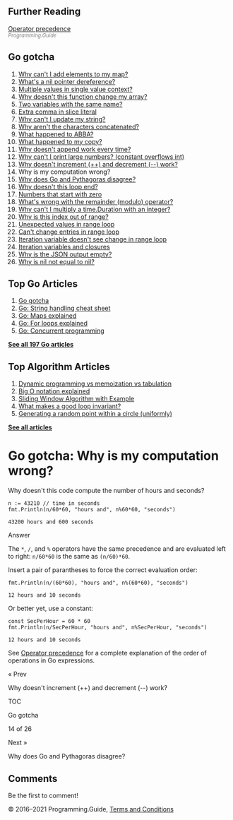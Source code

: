 <span class="underline"></span>

<span class="underline"></span>

## Further Reading

[Operator precedence](operator-priority.html)  
<span style="color: grey; font-style: italic; font-size: smaller">Programming.Guide</span>

## Go gotcha

1.  [Why can't I add elements to my map?](gotcha-assignment-entry-nil-map.html)
2.  [What's a nil pointer dereference?](gotcha-nil-pointer-dereference.html)
3.  [Multiple values in single value context?](gotcha-multiple-value-sinlge-value-context.html)
4.  [Why doesn't this function change my array?](gotcha-function-doesnt-change-array.html)
5.  [Two variables with the same name?](gotcha-shadowing-variables.html)
6.  [Extra comma in slice literal](gotcha-missing-comma-slice-array-map-literal.html)
7.  [Why can't I update my string?](gotcha-strings-are-immutable.html)
8.  [Why aren't the characters concatenated?](gotcha-concatenate-rune-string.html)
9.  [What happened to ABBA?](gotcha-trim-string.html)
10. [What happened to my copy?](gotcha-copy-missing.html)
11. [Why doesn't append work every time?](gotcha-append.html)
12. [Why can't I print large numbers? (constant overflows int)](gotcha-constant-overflows-int.html)
13. [Why doesn't increment (++) and decrement (--) work?](gotcha-increment-decrement-statement.html)
14. Why is my computation wrong?
15. [Why does Go and Pythagoras disagree?](gotcha-bitwise-operators.html)
16. [Why doesn't this loop end?](gotcha-integer-overflow-wrap-around.html)
17. [Numbers that start with zero](gotcha-octal-decimal-hexadecimal-literal.html)
18. [What's wrong with the remainder (modulo) operator?](gotcha-remainder-modulo-operator.html)
19. [Why can't I multiply a time.Duration with an integer?](gotcha-multiply-duration-integer.html)
20. [Why is this index out of range?](gotcha-index-out-of-range.html)
21. [Unexpected values in range loop](gotcha-unexpected-values-range.html)
22. [Can't change entries in range loop](gotcha-change-value-range.html)
23. [Iteration variable doesn't see change in range loop](gotcha-range-copy-array.html)
24. [Iteration variables and closures](gotcha-data-race-closure.html)
25. [Why is the JSON output empty?](gotcha-json-marshal-empty.html)
26. [Why is nil not equal to nil?](gotcha-why-nil-error-not-equal-nil.html)

<span class="underline"></span>

## Top Go Articles

1.  [Go gotcha](go-gotcha.html)
2.  [Go: String handling cheat sheet](string-functions-reference-cheat-sheet.html)
3.  [Go: Maps explained](maps-explained.html)
4.  [Go: For loops explained](for-loop.html)
5.  [Go: Concurrent programming](go-concurrency-tutorial.html)

[**See all 197 Go articles**](index.html)

## Top Algorithm Articles

1.  [Dynamic programming vs memoization vs tabulation](../dynamic-programming-vs-memoization-vs-tabulation.html)
2.  [Big O notation explained](../big-o-notation-explained.html)
3.  [Sliding Window Algorithm with Example](../sliding-window-example.html)
4.  [What makes a good loop invariant?](../what-makes-a-good-loop-invariant.html)
5.  [Generating a random point within a circle (uniformly)](../random-point-within-circle.html)

[**See all articles**](../index.html)

# Go gotcha: Why is my computation wrong?

Why doesn't this code compute the number of hours and seconds?

    n := 43210 // time in seconds
    fmt.Println(n/60*60, "hours and", n%60*60, "seconds")

    43200 hours and 600 seconds

Answer

The `*`, `/`, and `%` operators have the same precedence and are evaluated left to right: `n/60*60` is the same as `(n/60)*60`.

Insert a pair of parantheses to force the correct evaluation order:

    fmt.Println(n/(60*60), "hours and", n%(60*60), "seconds")

    12 hours and 10 seconds

Or better yet, use a constant:

    const SecPerHour = 60 * 60
    fmt.Println(n/SecPerHour, "hours and", n%SecPerHour, "seconds")

    12 hours and 10 seconds

See [Operator precedence](operator-priority.html) for a complete explanation of the order of operations in Go expressions.

<a href="gotcha-increment-decrement-statement.html" class="prev"></a>

« Prev

Why doesn't increment (++) and decrement (--) work?

[](go-gotcha.html#toc)

TOC

Go gotcha

14 of 26

<a href="gotcha-bitwise-operators.html" class="next"></a>

Next »

Why does Go and Pythagoras disagree?

## Comments

Be the first to comment!

© 2016–2021 Programming.Guide, [Terms and Conditions](../terms-and-conditions.html)
